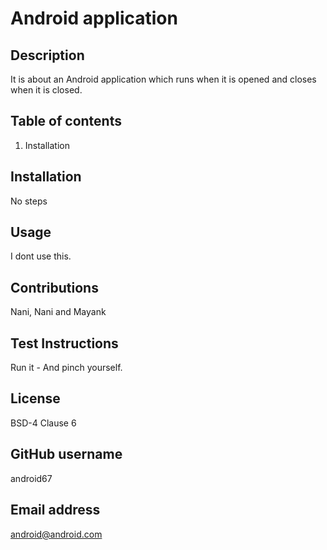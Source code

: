 # Android application
## Description
It is about an Android application which runs when it is opened and closes when it is closed.
## Table of contents
1. Installation
## Installation
No steps
## Usage
I dont use this.
## Contributions
Nani, Nani and Mayank
## Test Instructions
Run it - And pinch yourself.
## License
BSD-4 Clause 6
## GitHub username
android67
## Email address
android@android.com
